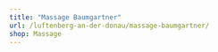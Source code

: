 ```yaml
---
title: "Massage Baumgartner"
url: /luftenberg-an-der-donau/massage-baumgartner/
shop: Massage
---
```

